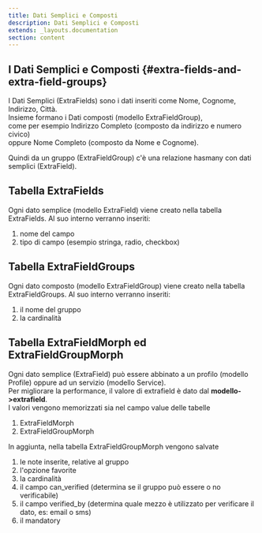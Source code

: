 ```yaml
---
title: Dati Semplici e Composti
description: Dati Semplici e Composti
extends: _layouts.documentation
section: content
---
```

## I Dati Semplici e Composti {#extra-fields-and-extra-field-groups}

I Dati Semplici (ExtraFields) sono i dati inseriti come Nome, Cognome, Indirizzo, Città.  
Insieme formano i Dati composti (modello ExtraFieldGroup),  
come per esempio Indirizzo Completo (composto da indirizzo e numero civico)   
oppure Nome Completo (composto da Nome e Cognome).  

Quindi da un gruppo (ExtraFieldGroup) c'è una relazione hasmany con dati semplici (ExtraField).


## Tabella ExtraFields

Ogni dato semplice (modello ExtraField) viene creato nella tabella ExtraFields. Al suo interno verranno inseriti:  
1. nome del campo  
2. tipo di campo (esempio stringa, radio, checkbox)

## Tabella ExtraFieldGroups

Ogni dato composto (modello ExtraFieldGroup) viene creato nella tabella ExtraFieldGroups. Al suo interno verranno inseriti:  
1. il nome del gruppo  
2. la cardinalità  


## Tabella ExtraFieldMorph ed ExtraFieldGroupMorph

Ogni dato semplice (ExtraField) può essere abbinato a un profilo (modello Profile) oppure ad un servizio (modello Service).  
Per migliorare la performance, il valore di extrafield è dato dal **modello->extrafield**.  
I valori vengono memorizzati sia nel campo value delle tabelle  
1. ExtraFieldMorph  
2. ExtraFieldGroupMorph  

In aggiunta, nella tabella ExtraFieldGroupMorph vengono salvate  
1. le note inserite, relative al gruppo  
2. l'opzione favorite  
3. la cardinalità  
4. il campo can_verified (determina se il gruppo può essere o no verificabile)
5. il campo verified_by (determina quale mezzo è utilizzato per verificare il dato, es: email o sms)
6. il mandatory



